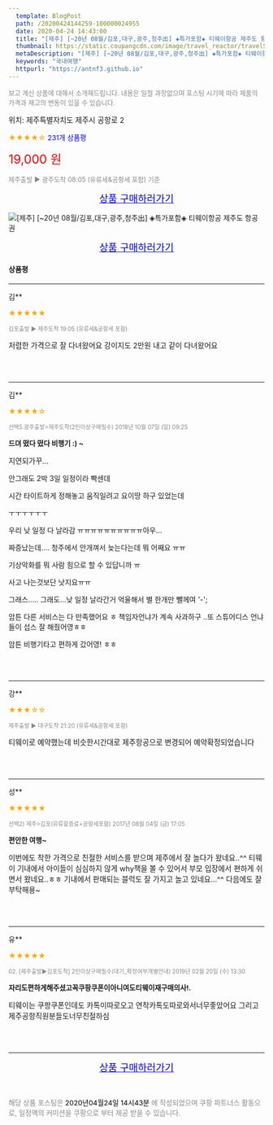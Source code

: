 ```yaml
---
  template: BlogPost
  path: /20200424144259-100000024955
  date: 2020-04-24 14:43:00
  title: "[제주] [~20년 08월/김포,대구,광주,청주出] ◈특가포함◈ 티웨이항공 제주도 항공권"
  thumbnail: https://static.coupangcdn.com/image/travel_reactor/travelSeller/common/A00028519/7bb9e1b1-773c-4c17-a9c4-c4919e578049.jpg
  metaDescription: "[제주] [~20년 08월/김포,대구,광주,청주出] ◈특가포함◈ 티웨이항공 제주도 항공권,국내여행"
  keywords: "국내여행"
  httpurl: "https://antnf3.github.io"
---
```

  
<span style="color: #888;font-size:0.8rem">보고 계신 상품에 대해서 소개해드립니다.
내용은 일절 과장없으며 포스팅 시기에 따라 제품의 가격과 재고의 변동이 있을 수 있습니다.</span>
  
<span style="font-size: 0.9rem;">위치: 제주특별자치도 제주시 공항로 2 </span>
  
<span style="color: orange;">★★★★☆</span> <span style="color: blue;font-size: 0.85rem;">231개 상품평</span>
  
<span style="color: red;font-size: 1.5rem;">19,000 원</span>
  
<span style="color: #888;font-size:0.8rem">제주출발 ▶ 광주도착 08:05 (유류세&공항세 포함) 기준</span>



<p align="center"><a href="http://me2.do/GvF5GS2C" style="font-size: 1.2rem; color: blue;">상품 구매하러가기</a></p>

![[제주] [~20년 08월/김포,대구,광주,청주出] ◈특가포함◈ 티웨이항공 제주도 항공권](https://image15.coupangcdn.com/image/travelSeller/common/A00028519/c7169602-8788-4842-9ee2-ea029384ddaa.png)

<p align="center"><a href="http://me2.do/GvF5GS2C" style="font-size: 1.2rem; color: blue;">상품 구매하러가기</a></p>

#### 상품평
  
---
  
김**
    
<span style="color: orange;">★★★★★</span>
    
<span style="color: #888;font-size:0.7rem">김포출발 ▶ 제주도착 19:05 (유류세&공항세 포함)</span>
    

    
<span style="font-size: 0.9rem;">저렴한 가격으로 잘 다녀왔어요
강이지도 2만원 내고 같이 다녀왔어요</span>
    
<br>
<br>

---
  
김**
    
<span style="color: orange;">★★★★☆</span>
    
<span style="color: #888;font-size:0.7rem">선택5.광주출발>제주도착(2인이상구매필수) 2018년 10월 07일 (일) 09:25</span>
    
<span style="font-size:0.85rem">**드뎌 떴다 떴다 비행기 :) ~**</span>
    
<span style="font-size: 0.9rem;">지연되가꾸...


안그래도 2박 3일 일정이라 빡센데

시간 타이트하게 정해놓고 움직일려고 요이땅 하구 있었는데


ㅜㅜㅜㅜㅜㅜ

우리 낮 일정 다 날라감 ㅠㅠㅠㅠㅠㅠㅠㅠㅠㅠ아우...


짜증났는데.... 청주에서 안개껴서 늦는다는데 뭐 어째요 ㅠㅠ

기상악화를 뭐 사람 힘으로 할 수 있답니까 ㅠ


사고 나는것보단 낫지요ㅠㅠ 


그래스..... 그래도...낮 일정 날라간거 억울해서 별 한개만 뺄께여 '-'; 


암튼 다른 서비스는 다 만족했어요 ㅎ 
책임자언냐가 계속 사과하구 ..또 스튜어디스 언냐들이 섭스 잘 해줬어영ㅎㅎ 

암튼 비행기타고 편하게 갔어영! ㅎㅎ</span>
    
<br>
<br>

---
  
강**
    
<span style="color: orange;">★★★☆☆</span>
    
<span style="color: #888;font-size:0.7rem">제주출발 ▶ 대구도착 21:20 (유류세&공항세 포함)</span>
    

    
<span style="font-size: 0.9rem;">티웨이로 예약했는데
비슷한시간대로 제주항공으로 변경되어
예약확정되었습니다</span>
    
<br>
<br>

---
  
성**
    
<span style="color: orange;">★★★★★</span>
    
<span style="color: #888;font-size:0.7rem">선택2) 제주>김포(유류할증료+공항세포함) 2017년 08월 04일 (금)  17:05</span>
    
<span style="font-size:0.85rem">**편안한 여행~**</span>
    
<span style="font-size: 0.9rem;">이번에도 착한 가격으로 친절한 서비스를 받으며 제주에서 잘 놀다가 왔네요..^^
티웨이 기내에서 아이들이 심심하지 않게 why책을 볼 수 있어서 부모 입장에서 편하게 쉬면서 왔네요..ㅎㅎ
기내에서 판매되는 블럭도 잘 가지고 놀고 있네요...^^
다음에도 잘 부탁해용~</span>
    
<br>
<br>

---
  
유**
    
<span style="color: orange;">★★★★★</span>
    
<span style="color: #888;font-size:0.7rem">02. [제주출발▶김포도착] 2인이상구매필수(대기_확정여부개별안내) 2019년 02월 20일 (수) 13:30</span>
    
<span style="font-size:0.85rem">**자리도편하게해주셨고꼭쿠팡쿠폰이아니여도티웨이재구매의사!.**</span>
    
<span style="font-size: 0.9rem;">티웨이는 쿠팡쿠폰인데도
카톡이따로오고
연착카톡도따로와서너무좋았어요
그리고제주공항직원분들도너무친절하심</span>
    
<br>
<br>


  
---
  
<p align="center"><a href="http://me2.do/GvF5GS2C" style="font-size: 1.2rem; color: blue;">상품 구매하러가기</a></p>
  
<br>
  
<span style="font-size: 0.85rem; color: #888;">해당 상품 포스팅은 <span style="color: #000;"> 2020년04월24일 14시43분 </span> 에 작성되었으며 쿠팡 파트너스 활동으로, 일정액의 커미션을 쿠팡으로 부터 제공 받을 수 있습니다.</span>